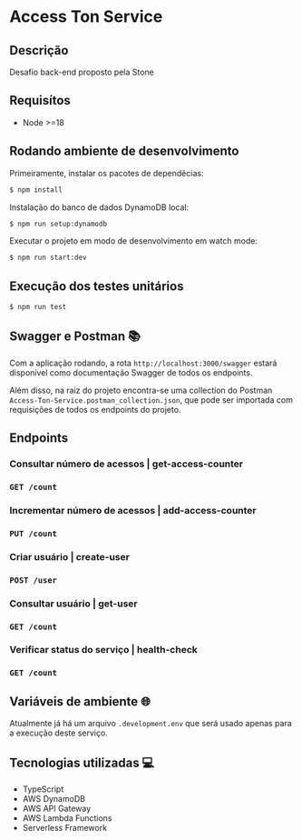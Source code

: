# Access Ton Service

## Descrição

Desafio back-end proposto pela Stone

## Requisítos
- Node >=18

## Rodando ambiente de desenvolvimento

Primeiramente, instalar os pacotes de dependêcias:
```bash
$ npm install
```

Instalação do banco de dados DynamoDB local:
```bash
$ npm run setup:dynamodb
```

Executar o projeto em modo de desenvolvimento em watch mode:
```bash
$ npm run start:dev
```

## Execução dos testes unitários

```bash
$ npm run test
```

## Swagger e Postman 📚
Com a aplicação rodando, a rota `http://localhost:3000/swagger` estará disponível como documentação Swagger de todos os endpoints.

Além disso, na raiz do projeto encontra-se uma collection do Postman `Access-Ton-Service.postman_collection.json`, que pode ser importada com requisições de todos os endpoints do projeto.

## Endpoints

### Consultar número de acessos | get-access-counter
### `GET /count`

### Incrementar número de acessos | add-access-counter
### `PUT /count`

### Criar usuário | create-user
### `POST /user`

### Consultar usuário | get-user
### `GET /count`

### Verificar status do serviço | health-check
### `GET /count`

## Variáveis de ambiente 🌐

Atualmente já há um arquivo `.development.env` que será usado apenas para a execução deste serviço.

## Tecnologias utilizadas  💻
- TypeScript
- AWS DynamoDB
- AWS API Gateway
- AWS Lambda Functions
- Serverless Framework
